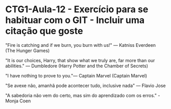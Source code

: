 # CTG1-Aula-12 - Exercício para se habituar com o GIT - Incluir uma citação que goste

"Fire is catching and if we burn, you burn with us!" ― Katniss Everdeen (The Hunger Games)

"It is our choices, Harry, that show what we truly are, far more than our abilities." ― Dumbledore (Harry Potter and the Chamber of Secrets)

"I have nothing to prove to you."― Captain Marvel (Captain Marvel)

"Se avexe não, amanhã pode acontecer tudo, inclusive nada" ― Flavio Jose

"A sabedoria não vem do certo, mas sim do aprendizado com os erros." - Monja Coen

